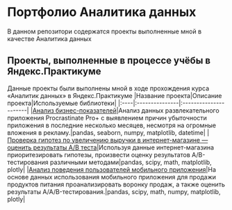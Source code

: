 # Портфолио Аналитика данных
В данном репозитори содержатся проекты выполненные мной в качестве Аналитика данных

## Проекты, выполненные в процессе учёбы в Яндекс.Практикуме
Данные проекты были выполнены мной в ходе прохождения курса «Аналитик данных» в Яндекс.Практикуме
|Название проекта|Описание проекта|Используемые библиотеки|
|:----|:---------------|:----------------------|
|[Анализ бизнес-показателей](buisness_analisis)|Анализ данных развлекательного приложения Procrastinate Pro+ с выявлением причин убыточности приложения в последние несколько месяцев, несмотря на огромные вложения в рекламу.|pandas, seaborn, numpy, matplotlib, datetime|
|[Проверка гипотез по увеличению выручки в интернет-магазине — оценить результаты A/B теста](buisness_analisis)|Используя данные интернет-магазина приоритезировать гипотезы, произвести оценку результатов A/B-тестирования различными методами|pandas, scipy, math, matplotlib, plotly|
|[Анализ поведения пользователей мобильного приложения](app_analisis)|На основе данных использования мобильного приложения для продажи продуктов питания проанализировать воронку продаж, а также оценить результаты A/A/B-тестирования.|pandas, scipy, math, numpy, matplotlib, plotly|
